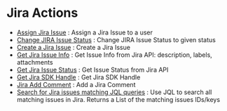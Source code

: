 # Jira Actions
* [Assign Jira Issue](https://github.com/unskript/Awesome-CloudOps-Automation/Jira/legos/jira_assign_issue/README.md) : Assign a Jira Issue to a user
* [Change JIRA Issue Status](https://github.com/unskript/Awesome-CloudOps-Automation/Jira/legos/jira_issue_change_status/README.md) : Change JIRA Issue Status to given status
* [Create a Jira Issue](https://github.com/unskript/Awesome-CloudOps-Automation/Jira/legos/jira_create_issue/README.md) : Create a Jira Issue
* [Get Jira Issue Info](https://github.com/unskript/Awesome-CloudOps-Automation/Jira/legos/jira_get_issue/README.md) : Get Issue Info from Jira API: description, labels, attachments
* [Get Jira Issue Status](https://github.com/unskript/Awesome-CloudOps-Automation/Jira/legos/jira_get_issue_status/README.md) : Get Issue Status from Jira API
* [Get Jira SDK Handle](https://github.com/unskript/Awesome-CloudOps-Automation/Jira/legos/jira_get_handle/README.md) : Get Jira SDK Handle
* [Jira Add Comment](https://github.com/unskript/Awesome-CloudOps-Automation/Jira/legos/jira_add_comment/README.md) : Add a Jira Comment
* [Search for Jira issues matching JQL queries](https://github.com/unskript/Awesome-CloudOps-Automation/Jira/legos/jira_search_issue/README.md) : Use JQL to search all matching issues in Jira. Returns a List of the matching issues IDs/keys
